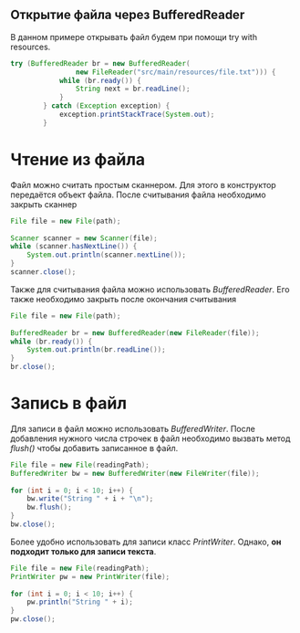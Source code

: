 ## Открытие файла через BufferedReader
В данном примере открывать файл будем при помощи try with resources.
```java
try (BufferedReader br = new BufferedReader(  
                new FileReader("src/main/resources/file.txt"))) {  
            while (br.ready()) {  
                String next = br.readLine();
            }  
        } catch (Exception exception) {  
            exception.printStackTrace(System.out);  
        }
```

# Чтение из файла
Файл можно считать простым сканнером. Для этого в конструктор передаётся объект файла. После считывания файла необходимо закрыть сканнер
```java
File file = new File(path);  
  
Scanner scanner = new Scanner(file);  
while (scanner.hasNextLine()) {  
    System.out.println(scanner.nextLine());  
}
scanner.close();
```

Также для считывания файла можно использовать *BufferedReader*. Его также необходимо закрыть после окончания считывания
```java
File file = new File(path);  
  
BufferedReader br = new BufferedReader(new FileReader(file));  
while (br.ready()) {  
    System.out.println(br.readLine());  
}
br.close();
```

# Запись в файл
Для записи в файл можно использовать *BufferedWriter*. После добавления нужного числа строчек в файл необходимо вызвать метод *flush()* чтобы добавить записанное в файл.
```java
File file = new File(readingPath);  
BufferedWriter bw = new BufferedWriter(new FileWriter(file));  
  
for (int i = 0; i < 10; i++) {  
    bw.write("String " + i + "\n");  
    bw.flush();  
}  
bw.close();
```

Более удобно использовать для записи класс *PrintWriter*. Однако, __он подходит только для записи текста__.
```java
File file = new File(readingPath);  
PrintWriter pw = new PrintWriter(file);  
  
for (int i = 0; i < 10; i++) {  
    pw.println("String " + i);  
}  
pw.close();
```
